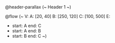<script type="module" src="../js/new_flow.js" async></script>

@header-parallax (~
  Header 1
~)

@flow (~
V:
  A: [20, 40]
  B: [250, 120]
  C: [100, 500]
E:
- start: A
  end:   C
- start: A
  end:   B
- start: B
  end:   C
~)
